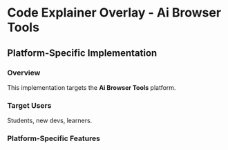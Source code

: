 # Code Explainer Overlay - Ai Browser Tools

## Platform-Specific Implementation

### Overview
This implementation targets the **Ai Browser Tools** platform.

### Target Users
Students, new devs, learners.

### Platform-Specific Features
